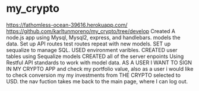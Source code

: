 # my_crypto
https://fathomless-ocean-39616.herokuapp.com/
https://github.com/karltunmoreno/my_crypto/tree/develop
Created A node.js app using Mysql, Mysql2, express, and handlebars.
models the data.
Set up API routes
test routes
repeat with new models.
SET up sequalize to manage SQL.
USED environment varibles.
CREATED user tables using Sequalize models
CREATED all of the server enpoints Using Restful API standards to work with model data.
AS A USER I WANT TO SIGN IN MY CRYPTO APP and check my portfolio value, also as a user i would like to check conversion my my investments
from THE CRYPTO selected to USD.
the nav fuction takes me back to the main page, where I can log out.

